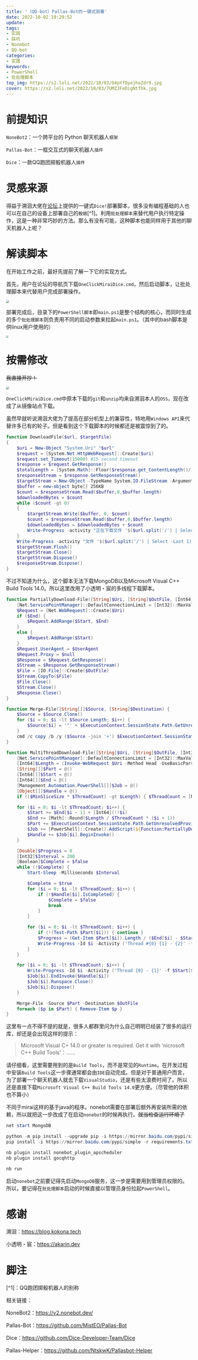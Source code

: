 ```yaml
---
title: '（QQ-bot）Pallas-Bot的一键式部署'
date: 2022-10-02 19:29:52
update:
tags:
- 实践
- 踩坑
- Nonebot
- QQ-bot
categories:
- 实践
keywords:
- PowerShell
- 批处理脚本
top_img: https://s2.loli.net/2022/10/03/O4pYfQyejhoZdr9.jpg
cover: https://s2.loli.net/2022/10/03/7UMZJFeDigNtfhk.jpg
---
```

# 前提知识

`NoneBot2`：一个跨平台的 Python 聊天机器人`框架`

`Pallas-Bot`：一框交互式的聊天机器人`插件`

`Dice`：一款QQ跑团掷骰机器人`插件`

# 灵感来源
得益于溯洄大佬在[论坛](https://forum.kokona.tech/)上提供的一键式`Dice!`部署脚本，很多没有编程基础的人也可以在自己的设备上部署自己的`骰娘`[^1]。利用`批处理脚本`来替代用户执行特定操作，这是一种非常巧妙的方法。那么有没有可能，这种脚本也能同样用于其他的聊天机器人上呢？

# 解读脚本
在开始工作之前，最好先提前了解一下它的实现方式。

首先，用户在论坛的导航页下载`OneClickMiraiDice.cmd`，然后启动脚本，让批处理脚本来代替用户完成部署操作。

<img src="https://s2.loli.net/2022/10/03/b3oalvDkQI7Hwdx.png"  style="zoom:50%;" />


部署完成后，目录下的`PowerShell脚本`即`main.ps1`是整个结构的核心，而同时生成的多个`批处理脚本`则负责用不同的启动参数来拉起`main.ps1`。（其中的bash脚本是供linux用户使用的）


<img src="https://s2.loli.net/2022/10/03/EmOIvhAZbBy69jR.png"  style="zoom:40%;" />

# 按需修改
~~我直接开抄！~~

<img src="https://s2.loli.net/2022/10/03/43NepICLV8sOcyZ.png" style="zoom:50%;" />

`OneClickMiraiDice.cmd`中原本下载的`git`和`unzip`均来自溯洄本人的`OSS`，现在改成了从镜像站点下载。

虽然早就听说溯洄大佬为了提高在部分机型上的兼容性，特地用`Windows API`来代替许多已有的轮子。但是看到这个下载脚本的时候都还是被震惊到了的。

```Powershell
function DownloadFile($url, $targetFile)
{
	$uri = New-Object "System.Uri" "$url"
	$request = [System.Net.HttpWebRequest]::Create($uri)
	$request.set_Timeout(15000) #15 second timeout
	$response = $request.GetResponse()
	$totalLength = [System.Math]::Floor($response.get_ContentLength()/1024)
	$responseStream = $response.GetResponseStream()
	$targetStream = New-Object -TypeName System.IO.FileStream -ArgumentList $targetFile, Create
	$buffer = new-object byte[] 256KB
	$count = $responseStream.Read($buffer,0,$buffer.length)
	$downloadedBytes = $count
	while ($count -gt 0)
	{
		$targetStream.Write($buffer, 0, $count)
		$count = $responseStream.Read($buffer,0,$buffer.length)
		$downloadedBytes = $downloadedBytes + $count
		Write-Progress -activity "正在下载文件 '$($url.split('/') | Select -Last 1)'" -Status "已下载 ($([System.Math]::Floor($downloadedBytes/1024))K of $($totalLength)K): " -PercentComplete ((([System.Math]::Floor($downloadedBytes/1024)) / $totalLength)  * 100)
	}
	Write-Progress -activity "文件 '$($url.split('/') | Select -Last 1)' 下载已完成" -Status "下载已完成" -Completed
	$targetStream.Flush()
	$targetStream.Close()
	$targetStream.Dispose()
	$responseStream.Dispose()
}
```

不过不知道为什么，这个脚本无法下载MongoDB以及Microsoft Visual C++ Build Tools 14.0。所以这里改用了小透明・宸的多线程下载脚本。

```powershell
function PartiallyDownload-File([String]$Uri, [String]$OutFile, [Int64]$Start, [Int64]$End = 0, [String]$UserAgent = 'Mozilla/5.0 (Windows NT 10.0; Win64; x64) AppleWebKit/537.36 (KHTML, like Gecko) Chrome/74.0.3729.169 Safari/537.36') {
    [Net.ServicePointManager]::DefaultConnectionLimit = [Int32]::MaxValue
    $Request = [Net.WebRequest]::Create($Uri)
    if ($End) {
        $Request.AddRange($Start, $End)
    }
    else {
        $Request.AddRange($Start)
    }
    $Request.UserAgent = $UserAgent
    $Request.Proxy = $null
    $Response = $Request.GetResponse()
    $Stream = $Response.GetResponseStream()
    $File = [IO.File]::Create($OutFile)
    $Stream.CopyTo($File)
    $File.Close()
    $Stream.Close()
    $Response.Close()
}

function Merge-File([String[]]$Source, [String]$Destination) {
    $Source = $Source.Clone()
    for ($i = 0; $i -lt $Source.Length; $i++) {
        $Source[$i] = '"' + $ExecutionContext.SessionState.Path.GetUnresolvedProviderPathFromPSPath($Source[$i]) + '"'
    }
    cmd /c copy /b /y ($Source -join '+') $ExecutionContext.SessionState.Path.GetUnresolvedProviderPathFromPSPath($Destination) | Out-Null
}

function MultiThreadDownload-File([String]$Uri, [String]$OutFile, [Int32]$ThreadCount = 4, [Int32]$MinSliceSize = 256KB, [String]$UserAgent = 'Mozilla/5.0 (Windows NT 10.0; Win64; x64) AppleWebKit/537.36 (KHTML, like Gecko) Chrome/74.0.3729.169 Safari/537.36') {
    [Net.ServicePointManager]::DefaultConnectionLimit = [Int32]::MaxValue
    [Int64]$Length = (Invoke-WebRequest $Uri -Method Head -UseBasicParsing -Proxy $null).Headers.'Content-Length'
    [String[]]$Part = @()
    [Int64[]]$Start = @()
    [Int64[]]$End = @()
    [Management.Automation.PowerShell[]]$Job = @()
    [Object[]]$Handle = @()
    if (($MinSliceSize * $ThreadCount) -gt $Length) { $ThreadCount = [Math]::Floor($Length / $MinSliceSize) }

    for ($i = 0; $i -lt $ThreadCount; $i++) {
        $Start += $End[$i - 1] + [Int64](!!$i)
        $End += [Math]::Round($Length / $ThreadCount * ($i + 1))
        $Part += $ExecutionContext.SessionState.Path.GetUnresolvedProviderPathFromPSPath([GUID]::NewGuid().ToString('N') + '.bin')
        $Job += [PowerShell]::Create().AddScript(${Function:PartiallyDownload-File}).AddParameter('Uri', $Uri).AddParameter('OutFile', $Part[$i]).AddParameter('Start', $Start[$i]).AddParameter('End', $End[$i]).AddParameter('UserAgent', $UserAgent)
        $Handle += $Job[$i].BeginInvoke()
    }

    [Double]$Progress = 0
    [Int32]$Interval = 200
    [Boolean]$Complete = $false
    while (!$Complete) {
        Start-Sleep -Milliseconds $Interval

        $Complete = $true
        for ($i = 0; $i -lt $ThreadCount; $i++) {
            if (!$Handle[$i].IsCompleted) {
                $Complete = $false
                break
            }
        }

        for ($i = 0; $i -lt $ThreadCount; $i++) {
            if (!(Test-Path $Part[$i])) { continue }
            $Progress = (Get-Item $Part[$i]).Length / ($End[$i] - $Start[$i] + 1) * 100
            Write-Progress -Id $i -Activity ('Thread #{0} {1} - {2}' -f $i, $Start[$i], $End[$i]) -Status ('{0} / {1} {2:f2}%' -f (Get-Item $Part[$i]).Length, ($End[$i] - $Start[$i] + 1), $Progress) -PercentComplete $Progress
        }
    }

    for ($i = 0; $i -lt $ThreadCount; $i++) {
        Write-Progress -Id $i -Activity ('Thread {0} - {1}' -f $Start[$i], $End[$i]) -Completed
        $Job[$i].EndInvoke($Handle[$i])
        $Job[$i].Runspace.Close()
        $Job[$i].Dispose()
    }

    Merge-File -Source $Part -Destination $OutFile
    foreach ($p in $Part) { Remove-Item $p }
}
```
这里有一点不得不提的就是，很多人都群里问为什么自己明明已经装了很多的运行库，却还是会出现这样的提示：

>Microsoft Visual C+ 14.0 or greater is required. Get it with 'nicrosoft C++ Build Tools'：……

请仔细看，这里需要用到的是`Build Tools`，而不是常见的`Runtime`。在开发过程中安装`Build Tools`这一步骤通常都会由`IDE`自动完成。但是对于普通用户而言，为了部署一个聊天机器人就去下载`VisualStudio`，还是有些太浪费时间了。所以还是直接下载`Microsoft Visual C++ Build Tools 14.0`更方便。（尽管他的体积也不算小）

不同于mirai这样的基于java的程序。nonebot需要在部署后额外再安装所需的依赖，所以就把这一步改成了在启动`nonebot`的时候再执行。~~就当检查运行环境了~~


```powershell
net start MongoDB

python -m pip install --upgrade pip -i https://mirror.baidu.com/pypi/simple
pip install -i https://mirror.baidu.com/pypi/simple -r requirements.txt

nb plugin install nonebot_plugin_apscheduler
nb plugin install gocqhttp

nb run
```

启动`nonebot`之前要记得先启动`MongoDB`服务，这一步是需要用到管理员权限的。所以，要记得在`批处理脚本`启动的时候直接以管理员身份拉起`PowerShell`。


# 感谢
溯洄：https://blog.kokona.tech

小透明・宸：https://akarin.dev


# 脚注
[^1]：QQ跑团掷骰机器人的别称


相关链接：

NoneBot2：https://v2.nonebot.dev/

Pallas-Bot：https://github.com/MistEO/Pallas-Bot

Dice：https://github.com/Dice-Developer-Team/Dice

Pallas-Helper：https://github.com/NtskwK/Pallasbot-Helper